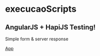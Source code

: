execucaoScripts
=======


AngularJS + HapiJS Testing!
--------------------------


Simple form & server response


[App](http://hapitax.herokuapp.com/)
